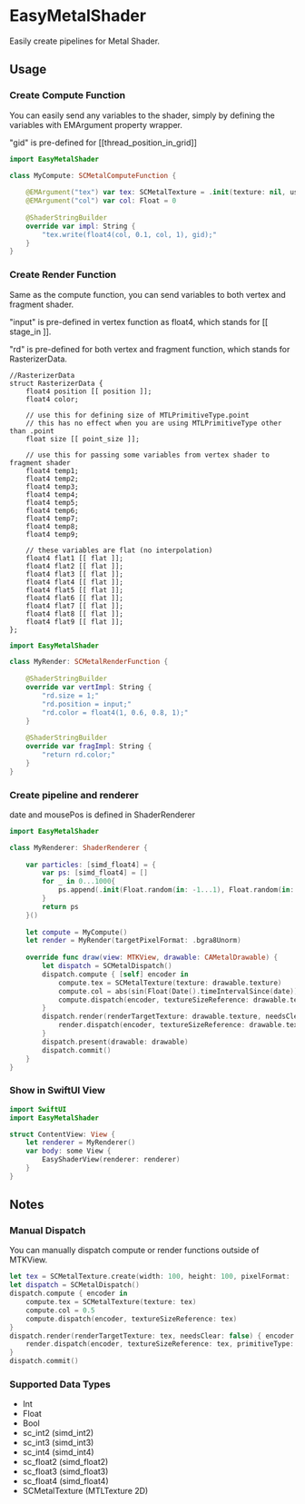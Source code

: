 
# EasyMetalShader

Easily create pipelines for Metal Shader.

## Usage

### Create Compute Function

You can easily send any variables to the shader, simply by defining the variables with EMArgument property wrapper.

"gid" is pre-defined for [[thread_position_in_grid]]

```.swift
import EasyMetalShader

class MyCompute: SCMetalComputeFunction {
    
    @EMArgument("tex") var tex: SCMetalTexture = .init(texture: nil, usage: .read_write)
    @EMArgument("col") var col: Float = 0
    
    @ShaderStringBuilder
    override var impl: String {
        "tex.write(float4(col, 0.1, col, 1), gid);"
    }
}
```

### Create Render Function

Same as the compute function, you can send variables to both vertex and fragment shader.

"input" is pre-defined in vertex function as float4, which stands for [[ stage_in ]].

"rd" is pre-defined for both vertex and fragment function, which stands for RasterizerData.

```.metal
//RasterizerData
struct RasterizerData {
    float4 position [[ position ]];
    float4 color;
    
    // use this for defining size of MTLPrimitiveType.point
    // this has no effect when you are using MTLPrimitiveType other than .point
    float size [[ point_size ]];

    // use this for passing some variables from vertex shader to fragment shader
    float4 temp1;
    float4 temp2;
    float4 temp3;
    float4 temp4;
    float4 temp5;
    float4 temp6;
    float4 temp7;
    float4 temp8;
    float4 temp9;
    
    // these variables are flat (no interpolation)
    float4 flat1 [[ flat ]];
    float4 flat2 [[ flat ]];
    float4 flat3 [[ flat ]];
    float4 flat4 [[ flat ]];
    float4 flat5 [[ flat ]];
    float4 flat6 [[ flat ]];
    float4 flat7 [[ flat ]];
    float4 flat8 [[ flat ]];
    float4 flat9 [[ flat ]];
};
```

```.swift
import EasyMetalShader

class MyRender: SCMetalRenderFunction {
    
    @ShaderStringBuilder
    override var vertImpl: String {
        "rd.size = 1;"
        "rd.position = input;"
        "rd.color = float4(1, 0.6, 0.8, 1);"
    }
    
    @ShaderStringBuilder
    override var fragImpl: String {
        "return rd.color;"
    }
}
```

### Create pipeline and renderer

date and mousePos is defined in ShaderRenderer

```.swift
import EasyMetalShader

class MyRenderer: ShaderRenderer {
    
    var particles: [simd_float4] = {
        var ps: [simd_float4] = []
        for _ in 0...1000{
            ps.append(.init(Float.random(in: -1...1), Float.random(in: -1...1), 0, 1))
        }
        return ps
    }()
    
    let compute = MyCompute()
    let render = MyRender(targetPixelFormat: .bgra8Unorm)
    
    override func draw(view: MTKView, drawable: CAMetalDrawable) {
        let dispatch = SCMetalDispatch()
        dispatch.compute { [self] encoder in
            compute.tex = SCMetalTexture(texture: drawable.texture)
            compute.col = abs(sin(Float(Date().timeIntervalSince(date)))) * 0.9
            compute.dispatch(encoder, textureSizeReference: drawable.texture)
        }
        dispatch.render(renderTargetTexture: drawable.texture, needsClear: false) { [self] encoder in
            render.dispatch(encoder, textureSizeReference: drawable.texture, primitiveType: .point, vertices: particles)
        }
        dispatch.present(drawable: drawable)
        dispatch.commit()
    }
}
```

### Show in SwiftUI View

```.swift
import SwiftUI
import EasyMetalShader

struct ContentView: View {
    let renderer = MyRenderer()
    var body: some View {
        EasyShaderView(renderer: renderer)
    }
}
```

## Notes

### Manual Dispatch

You can manually dispatch compute or render functions outside of MTKView.

```.swift
let tex = SCMetalTexture.create(width: 100, height: 100, pixelFormat: .bgra8Unorm, label: "tex", usage: .read_write)
let dispatch = SCMetalDispatch()
dispatch.compute { encoder in
    compute.tex = SCMetalTexture(texture: tex)
    compute.col = 0.5
    compute.dispatch(encoder, textureSizeReference: tex)
}
dispatch.render(renderTargetTexture: tex, needsClear: false) { encoder in
    render.dispatch(encoder, textureSizeReference: tex, primitiveType: .point, vertices: [simd_float4(0.2, 0.2, 0, 1.0)])
}
dispatch.commit()
```

### Supported Data Types

- Int
- Float
- Bool
- sc_int2 (simd_int2)
- sc_int3 (simd_int3)
- sc_int4 (simd_int4)
- sc_float2 (simd_float2)
- sc_float3 (simd_float3)
- sc_float4 (simd_float4)
- SCMetalTexture (MTLTexture 2D)
